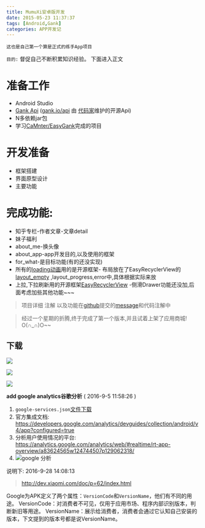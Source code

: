 ```yaml
---
title: MumuXi安卓版开发
date: 2015-05-23 11:37:37
tags: [Android,Gank]
categories: APP开发记
---
```


`这也是自己第一个算是正式的练手App项目`

`目的:` 督促自己不断积累知识经验。
下面进入正文

# 准备工作
* Android Studio
* [Gank Api](http://gank.io/) ([gank.io/api](http://gank.io/api) 由 [代码家](https://github.com/daimajia)维护的开源Api)
* N多依赖jar包
* 学习[CaMnter/EasyGank](https://github.com/CaMnter/EasyGank)完成的项目

# 开发准备
* 框架搭建
* 界面原型设计
* 主要功能
<!-- more -->
# 完成功能:
- 知乎专栏-作者文章-文章detail
- 妹子福利
- about_me-换头像
- about_app-app开发目的,以及使用的框架
- for_what-是目标功能(有的还没实现)
- 所有的[loading动画](https://github.com/zzz40500/android-shapeLoadingView)用的是开源框架- 布局放在了EasyRecyclerView的 [layout_empty](https://github.com/yangxiaoge/MumuXi/blob/master/app/src/main/res/layout/fragment_zhuanlan_layout.xml) ,layout_progress,error中,具体根据实际来放
- 上拉,下拉刷新用的开源框架[EasyRecyclerView](https://github.com/Jude95/EasyRecyclerView)
-侧滑Drawer功能还没加,后面考虑加些其他功能~~~

>项目详细 注解 以及功能在[github](https://github.com/yangxiaoge/MumuXi)提交的[message](https://github.com/yangxiaoge/MumuXi)和代码注解中

>经过一个星期的折腾,终于完成了第一个版本,并且试着上架了应用商城! O(∩_∩)O~~

## 下载
<a href="http://fir.im/sq2t" target="_blank" alt="Fir"><img src="http://ww4.sinaimg.cn/mw1024/c05ae6b6gw1f802wvh1s2j203301cq2q.jpg"/></a>

<a href="http://android.myapp.com/myapp/detail.htm?apkName=com.yang.bruce.mumuxi" target="_blank" alt="应用宝"><img src="http://ww4.sinaimg.cn/mw1024/c05ae6b6gw1f5pv5t3kwwj203w01jglf.jpg"/></a>

<a href="http://www.wandoujia.com/apps/com.yang.bruce.mumuxi" target="_blank" alt="豌豆荚"><img src="http://ww1.sinaimg.cn/mw690/c05ae6b6gw1f5iyz0qbdgj204k01mglg.jpg"/></a>


**add google analytics谷歌分析** ( 2016-9-5 11:58:26 )

1. `google-services.json`[文件下载](https://developers.google.com/mobile/add?platform=android&cntapi=analytics&cnturl=https:%2F%2Fdevelopers.google.com%2Fanalytics%2Fdevguides%2Fcollection%2Fandroid%2Fv4%2Fapp%3Fconfigured%3Dtrue&cntlbl=Continue%20Adding%20Analytics)
2. 官方集成文档: https://developers.google.com/analytics/devguides/collection/android/v4/app?configured=true
3. 分析用户使用情况的平台: https://analytics.google.com/analytics/web/#realtime/rt-app-overview/a83624565w124744507p129062318/
4. ![google 分析](http://ww2.sinaimg.cn/mw1024/c05ae6b6gw1f7iknnth8nj217y0lx43d.jpg)

说明下: 2016-9-28 14:08:13

>http://dev.xiaomi.com/doc/p=62/index.html

Google为APK定义了两个属性：`VersionCode`和`VersionName`，他们有不同的用途。
VersionCode：对消费者不可见，仅用于应用市场、程序内部识别版本，判断新旧等用途。
VersionName：展示给消费者，消费者会通过它认知自己安装的版本，下文提到的版本号都是说VersionName。